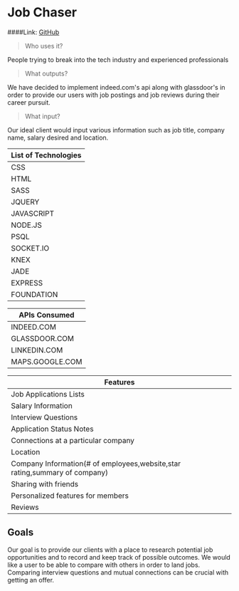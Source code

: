 # Job Chaser
####Link:  [GitHub](https://q2project.herokuapp.com/)

> Who uses it?

People trying to break into the tech industry and experienced professionals

> What outputs? 

We have decided to implement indeed.com's api along with glassdoor's in order to provide our users with job postings and job reviews during their career pursuit.

> What input? 

Our ideal client would input various information such as job title, company name, salary desired and location.

| List of Technologies |
| -------------------- |
| CSS                  |
| HTML                 |
| SASS                 |
| JQUERY               |
| JAVASCRIPT           |
| NODE.JS              |
| PSQL                 |
| SOCKET.IO            |
| KNEX                 |
| JADE                 |
| EXPRESS              |
| FOUNDATION           |
 

| APIs Consumed   |
| --------------- |
| INDEED.COM      |
| GLASSDOOR.COM   |
| LINKEDIN.COM    |
| MAPS.GOOGLE.COM |


| Features                                                                    |
| --------------------------------------------------------------------------- |
| Job Applications Lists                                                      |
| Salary Information                                                          |
| Interview Questions                                                         |
| Application Status Notes                                                    |
| Connections at a particular company                                         |
| Location                                                                    |
| Company Information(# of employees,website,star rating,summary of company)  |
| Sharing with friends                                                        |
| Personalized features for members                                           |
| Reviews                                                                     |

## Goals

Our goal is to provide our clients with a place to research potential job opportunities and to record and keep track of possible outcomes.
We would like a user to be able to compare with others in order to land jobs. Comparing interview questions and mutual connections can be crucial with getting an offer.
